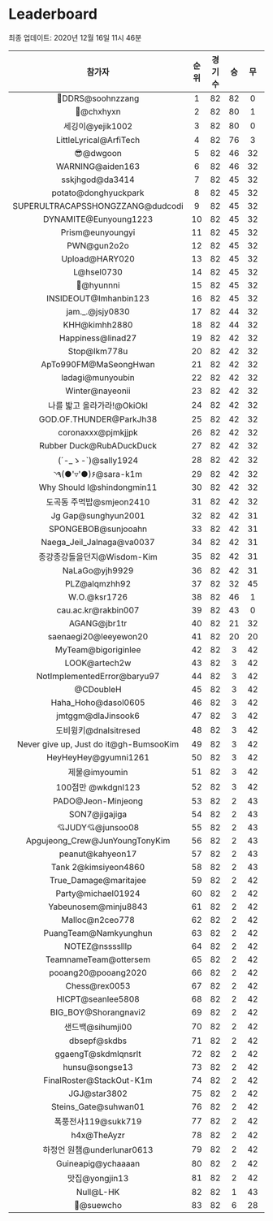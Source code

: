 # Leaderboard
최종 업데이트: 2020년 12월 16일 11시 46분




| 참가자 | 순위 | 경기수 | 승 | 무 | 패 | 승점 |
|:---:|:---:|:---:|:---:|:---:|:---:|:---:|
| 💫DDRS@soohnzzang | 1 | 82 | 82 | 0 | 0 | 246 |
| 👑@chxhyxn | 2 | 82 | 80 | 1 | 1 | 241 |
| 세깅이@yejik1002 | 3 | 82 | 80 | 0 | 2 | 240 |
| LittleLyrical@ArfiTech | 4 | 82 | 76 | 3 | 3 | 231 |
| 😎@dwgoon | 5 | 82 | 46 | 32 | 4 | 170 |
| WARNING@aiden163 | 6 | 82 | 46 | 32 | 4 | 170 |
| sskjhgod@da3414 | 7 | 82 | 45 | 32 | 5 | 167 |
| potato@donghyuckpark | 8 | 82 | 45 | 32 | 5 | 167 |
| SUPERULTRACAPSSHONGZZANG@dudcodi | 9 | 82 | 45 | 32 | 5 | 167 |
| DYNAMITE@Eunyoung1223 | 10 | 82 | 45 | 32 | 5 | 167 |
| Prism@eunyoungyi | 11 | 82 | 45 | 32 | 5 | 167 |
| PWN@gun2o2o | 12 | 82 | 45 | 32 | 5 | 167 |
| Upload@HARY020 | 13 | 82 | 45 | 32 | 5 | 167 |
| L@hsel0730 | 14 | 82 | 45 | 32 | 5 | 167 |
| 🐻@hyunnni | 15 | 82 | 45 | 32 | 5 | 167 |
| INSIDEOUT@Imhanbin123 | 16 | 82 | 45 | 32 | 5 | 167 |
| jam._.@jsjy0830 | 17 | 82 | 44 | 32 | 6 | 164 |
| KHH@kimhh2880 | 18 | 82 | 44 | 32 | 6 | 164 |
| Happiness@linad27 | 19 | 82 | 42 | 32 | 8 | 158 |
| Stop@lkm778u | 20 | 82 | 42 | 32 | 8 | 158 |
| ApTo990FM@MaSeongHwan | 21 | 82 | 42 | 32 | 8 | 158 |
| ladagi@munyoubin | 22 | 82 | 42 | 32 | 8 | 158 |
| Winter@nayeonii | 23 | 82 | 42 | 32 | 8 | 158 |
| 나를 밟고 올라가라!@OkiOkl | 24 | 82 | 42 | 32 | 8 | 158 |
| GOD.OF.THUNDER@ParkJh38 | 25 | 82 | 42 | 32 | 8 | 158 |
| coronaxxx@pjmkjjpk | 26 | 82 | 42 | 32 | 8 | 158 |
| Rubber Duck@RubADuckDuck | 27 | 82 | 42 | 32 | 8 | 158 |
| (´-_ゝ-`)@sally1924 | 28 | 82 | 42 | 32 | 8 | 158 |
| ◝٩(●'▿'●)۶@sara-k1m | 29 | 82 | 42 | 32 | 8 | 158 |
| Why Should I@shindongmin11 | 30 | 82 | 42 | 32 | 8 | 158 |
| 도곡동 주먹밥@smjeon2410 | 31 | 82 | 42 | 32 | 8 | 158 |
| Jg Gap@sunghyun2001 | 32 | 82 | 42 | 31 | 9 | 157 |
| SPONGEBOB@sunjooahn | 33 | 82 | 42 | 31 | 9 | 157 |
| Naega_Jeil_Jalnaga@va0037 | 34 | 82 | 42 | 31 | 9 | 157 |
| 종강종강돌을던지@Wisdom-Kim | 35 | 82 | 42 | 31 | 9 | 157 |
| NaLaGo@yjh9929 | 36 | 82 | 42 | 31 | 9 | 157 |
| PLZ@alqmzhh92 | 37 | 82 | 32 | 45 | 5 | 141 |
| W.O.@ksr1726 | 38 | 82 | 46 | 1 | 35 | 139 |
| cau.ac.kr@rakbin007 | 39 | 82 | 43 | 0 | 39 | 129 |
| AGANG@jbr1tr | 40 | 82 | 21 | 32 | 29 | 95 |
| saenaegi20@leeyewon20 | 41 | 82 | 20 | 20 | 42 | 80 |
| MyTeam@bigoriginlee | 42 | 82 | 3 | 42 | 37 | 51 |
| LOOK@artech2w | 43 | 82 | 3 | 42 | 37 | 51 |
| NotImplementedError@baryu97 | 44 | 82 | 3 | 42 | 37 | 51 |
| @CDoubleH | 45 | 82 | 3 | 42 | 37 | 51 |
| Haha_Hoho@dasol0605 | 46 | 82 | 3 | 42 | 37 | 51 |
| jmtggm@dlaJinsook6 | 47 | 82 | 3 | 42 | 37 | 51 |
| 도비윙키@dnalsitresed | 48 | 82 | 3 | 42 | 37 | 51 |
| Never give up, Just do it@gh-BumsooKim | 49 | 82 | 3 | 42 | 37 | 51 |
| HeyHeyHey@gyumni1261 | 50 | 82 | 3 | 42 | 37 | 51 |
| 제물@imyoumin | 51 | 82 | 3 | 42 | 37 | 51 |
| 100점만 @wkdgnl123 | 52 | 82 | 3 | 42 | 37 | 51 |
| PADO@Jeon-Minjeong | 53 | 82 | 2 | 43 | 37 | 49 |
| SON7@jigajiga | 54 | 82 | 2 | 43 | 37 | 49 |
| 💘JUDY💘@junsoo08 | 55 | 82 | 2 | 43 | 37 | 49 |
| Apgujeong_Crew@JunYoungTonyKim | 56 | 82 | 2 | 43 | 37 | 49 |
| peanut@kahyeon17 | 57 | 82 | 2 | 43 | 37 | 49 |
| Tank 2@kimsiyeon4860 | 58 | 82 | 2 | 43 | 37 | 49 |
| True_Damage@maritajee | 59 | 82 | 2 | 42 | 38 | 48 |
| Party@michael01924 | 60 | 82 | 2 | 42 | 38 | 48 |
| Yabeunosem@minju8843 | 61 | 82 | 2 | 42 | 38 | 48 |
| Malloc@n2ceo778 | 62 | 82 | 2 | 42 | 38 | 48 |
| PuangTeam@Namkyunghun | 63 | 82 | 2 | 42 | 38 | 48 |
| NOTEZ@nsssslllp | 64 | 82 | 2 | 42 | 38 | 48 |
| TeamnameTeam@ottersem | 65 | 82 | 2 | 42 | 38 | 48 |
| pooang20@pooang2020 | 66 | 82 | 2 | 42 | 38 | 48 |
| Chess@rex0053 | 67 | 82 | 2 | 42 | 38 | 48 |
| HICPT@seanlee5808 | 68 | 82 | 2 | 42 | 38 | 48 |
| BIG_BOY@Shorangnavi2 | 69 | 82 | 2 | 42 | 38 | 48 |
| 샌드백@sihumji00 | 70 | 82 | 2 | 42 | 38 | 48 |
| dbsepf@skdbs | 71 | 82 | 2 | 42 | 38 | 48 |
| ggaengT@skdmlqnsrlt | 72 | 82 | 2 | 42 | 38 | 48 |
| hunsu@songse13 | 73 | 82 | 2 | 42 | 38 | 48 |
| FinalRoster@StackOut-K1m | 74 | 82 | 2 | 42 | 38 | 48 |
| JGJ@star3802 | 75 | 82 | 2 | 42 | 38 | 48 |
| Steins_Gate@suhwan01 | 76 | 82 | 2 | 42 | 38 | 48 |
| 폭풍전사119@sukk719 | 77 | 82 | 2 | 42 | 38 | 48 |
| h4x@TheAyzr | 78 | 82 | 2 | 42 | 38 | 48 |
| 하정언 원챔@underlunar0613 | 79 | 82 | 2 | 42 | 38 | 48 |
| Guineapig@ychaaaan | 80 | 82 | 2 | 42 | 38 | 48 |
| 맛집@yongjin13 | 81 | 82 | 2 | 42 | 38 | 48 |
| Null@L-HK | 82 | 82 | 1 | 43 | 38 | 46 |
| 👏@suewcho | 83 | 82 | 6 | 28 | 48 | 46 |